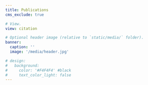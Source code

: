 ```yaml
---
title: Publications
cms_exclude: true

# View.
view: citation

# Optional header image (relative to `static/media/` folder).
banner:
  caption: ''
  image: '/media/header.jpg'

# design:
#   background:
#     color: '#F4F4F4' #black
#     text_color_light: false
---
```

